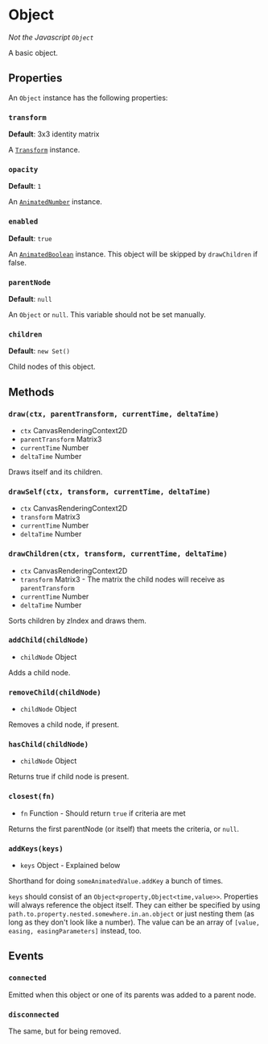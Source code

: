 # Object
_Not the Javascript `Object`_

A basic object.

## Properties
An `Object` instance has the following properties:

### `transform`
**Default**: 3x3 identity matrix

A [`Transform`](transform.md) instance.

### `opacity`
**Default**: `1`

An [`AnimatedNumber`](animated-number.md) instance.

### `enabled`
**Default**: `true`

An [`AnimatedBoolean`](animated-boolean.md) instance. This object will be skipped by `drawChildren` if false.

### `parentNode`
**Default**: `null`

An `Object` or `null`. This variable should not be set manually.

### `children`
**Default**: `new Set()`

Child nodes of this object.

## Methods
### `draw(ctx, parentTransform, currentTime, deltaTime)`
- `ctx` CanvasRenderingContext2D
- `parentTransform` Matrix3
- `currentTime` Number
- `deltaTime` Number

Draws itself and its children.

### `drawSelf(ctx, transform, currentTime, deltaTime)`
- `ctx` CanvasRenderingContext2D
- `transform` Matrix3
- `currentTime` Number
- `deltaTime` Number

### `drawChildren(ctx, transform, currentTime, deltaTime)`
- `ctx` CanvasRenderingContext2D
- `transform` Matrix3 - The matrix the child nodes will receive as `parentTransform`
- `currentTime` Number
- `deltaTime` Number

Sorts children by zIndex and draws them.

### `addChild(childNode)`
- `childNode` Object

Adds a child node.

### `removeChild(childNode)`
- `childNode` Object

Removes a child node, if present.

### `hasChild(childNode)`
- `childNode` Object

Returns true if child node is present.

### `closest(fn)`
- `fn` Function - Should return `true` if criteria are met

Returns the first parentNode (or itself) that meets the criteria, or `null`.

### `addKeys(keys)`
- `keys` Object - Explained below

Shorthand for doing `someAnimatedValue.addKey` a bunch of times.

`keys` should consist of an `Object<property,Object<time,value>>`. Properties will always reference the object itself. They can either be specified by using `path.to.property.nested.somewhere.in.an.object` or just nesting them (as long as they don't look like a number). The value can be an array of `[value, easing, easingParameters]` instead, too.

## Events
### `connected`
Emitted when this object or one of its parents was added to a parent node.

### `disconnected`
The same, but for being removed.
